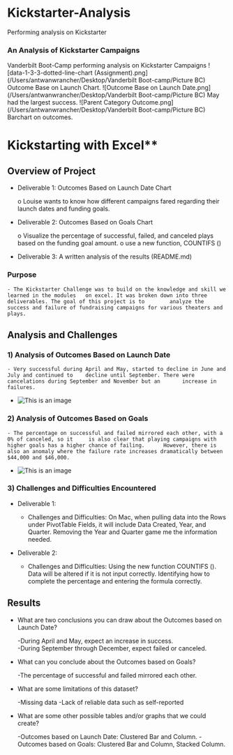 # Kickstarter-Analysis
Performing analysis on Kickstarter
### An Analysis of Kickstarter Campaigns
Vanderbilt Boot-Camp performing analysis on Kickstarter Campaigns
![data-1-3-3-dotted-line-chart (Assignment).png](/Users/antwanwrancher/Desktop/Vanderbilt Boot-camp/Picture BC)
Outcome Base on Launch Chart.
![Outcome Base on Launch Date.png](/Users/antwanwrancher/Desktop/Vanderbilt Boot-camp/Picture BC)
May had the largest success. 
![Parent Category Outcome.png](/Users/antwanwrancher/Desktop/Vanderbilt Boot-camp/Picture BC)
Barchart on outcomes.


# Kickstarting with Excel**

## Overview of Project

-	Deliverable 1: Outcomes Based on Launch Date Chart

	o Louise wants to know how different campaigns fared regarding their launch dates and funding goals.

-	Deliverable 2: Outcomes Based on Goals Chart

	o Visualize the percentage of successful, failed, and canceled plays based on the funding goal amount. 
	o use a new function, COUNTIFS ()

-	Deliverable 3: A written analysis of the results (README.md)

### Purpose 

	- The Kickstarter Challenge was to build on the knowledge and skill we learned in the modules 	on excel. It was broken down into three deliverables. The goal of this project is to 		analyze the success and failure of fundraising campaigns for various theaters and 		plays.

## Analysis and Challenges

### 1) Analysis of Outcomes Based on Launch Date

	- Very successful during April and May, started to decline in June and July and continued to 	decline until September. There were cancelations during September and November but an 		increase in failures. 

-	![This is an image](https://github.com/Wrancher123/Kickstarter-Analysis/blob/main/Rosources/Outcomes_vs_Goals.png)


### 2) Analysis of Outcomes Based on Goals
	
	- The percentage on successful and failed mirrored each other, with a 0% of canceled, so it 	is also clear that playing campaigns with higher goals has a higher chance of failing. 		However, there is also an anomaly where the failure rate increases dramatically between 	$44,000 and $46,000.
 
-	![This is an image](https://github.com/Wrancher123/Kickstarter-Analysis/blob/main/Rosources/Theater_Outcomes_vs_Launch.png)


### 3) Challenges and Difficulties Encountered

-	Deliverable 1:

	* Challenges and Difficulties: On Mac, when pulling data into the Rows under PivotTable 	Fields, it will include Data Created, Year, and Quarter. Removing the Year and Quarter game 	me the information needed.

-	Deliverable 2:

	* Challenges and Difficulties: Using the new function COUNTIFS (). Data will be altered if it 	is not input correctly. Identifying how to complete the percentage and entering the formula 	correctly.  

## Results

- What are two conclusions you can draw about the Outcomes based on Launch Date?

	-During April and May, expect an increase in success. 	
	-During September through December, expect failed or canceled.

- What can you conclude about the Outcomes based on Goals?
	
	-The percentage of successful and failed mirrored each other. 

- What are some limitations of this dataset?

	-Missing data
	-Lack of reliable data such as self-reported

- What are some other possible tables and/or graphs that we could create? 

	-Outcomes based on Launch Date: Clustered Bar and Column.
	-Outcomes based on Goals: Clustered Bar and Column, Stacked Column.

